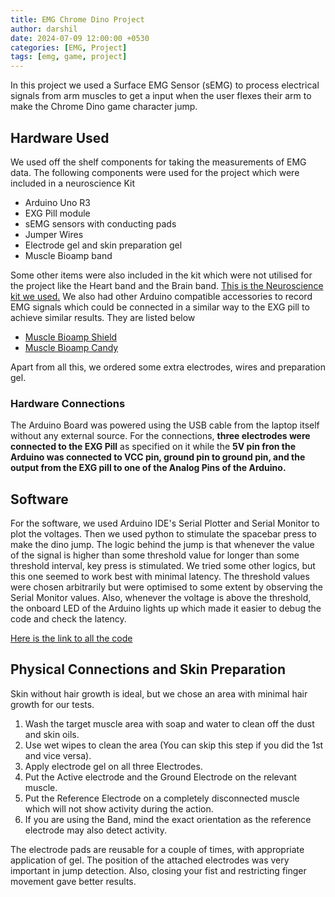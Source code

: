 ```yaml
---
title: EMG Chrome Dino Project
author: darshil
date: 2024-07-09 12:00:00 +0530
categories: [EMG, Project]
tags: [emg, game, project]
---
```


In this project we used a Surface EMG Sensor (sEMG) to process electrical signals from arm muscles to get a input when the user flexes their arm to make the Chrome Dino game character jump.

## Hardware Used

We used off the shelf components for taking the measurements of EMG data. The following components were used for the project which were included in a neuroscience Kit

- Arduino Uno R3
- EXG Pill module
- sEMG sensors with conducting pads
- Jumper Wires
- Electrode gel and skin preparation gel
- Muscle Bioamp band

Some other items were also included in the kit which were not utilised for the project like the Heart band and the Brain band.
[This is the Neuroscience kit we used.](https://store.upsidedownlabs.tech/product/diy-neuroscience-kit-basic/)
We also had other Arduino compatible accessories to record EMG signals which could be connected in a similar way to the EXG pill to achieve similar results. They are listed below

- [Muscle Bioamp Shield](https://store.upsidedownlabs.tech/product/muscle-bioamp-shield-v0-3/)
- [Muscle Bioamp Candy](https://store.upsidedownlabs.tech/product/muscle-bioamp-candy/)

Apart from all this, we ordered some extra electrodes, wires and preparation gel.

### Hardware Connections

The Arduino Board was powered using the USB cable from the laptop itself without any external source. For the connections, **three electrodes were connected to the EXG Pill** as specified on it while the **5V pin fron the Arduino was connected to  VCC pin, ground pin to ground pin, and the output from the EXG pill to one of the Analog Pins of the Arduino.**

## Software

For the software, we used Arduino IDE's Serial Plotter and Serial Monitor to plot the voltages. Then we used python to stimulate the spacebar press to make the dino jump. The logic behind the jump is that whenever the value of the signal is higher than some threshold value for longer than some threshold interval, key press is stimulated. We tried some other logics, but this one seemed to work best with minimal latency. The threshold values were chosen arbitrarily but were optimised to some extent by observing the Serial Monitor values. Also, whenever the voltage is above the threshold, the onboard LED of the Arduino lights up which made it easier to debug the code and check the latency.

[Here is the link to all the code](https://github.com/BITS-Pilani-Neurotech-Lab/bits-pilani-neurotech-lab.github.io)

## Physical Connections and Skin Preparation

Skin without hair growth is ideal, but we chose an area with minimal hair growth for our tests.

1. Wash the target muscle area with soap and water to clean off the dust and skin oils.
2. Use wet wipes to clean the area (You can skip this step if you did the 1st and vice versa).
3. Apply electrode gel on all three Electrodes.
4. Put the Active electrode and the Ground Electrode on the relevant muscle.
5. Put the Reference Electrode on a completely disconnected muscle which will not show activity during the action.
6. If you are using the Band, mind the exact orientation as the reference electrode may also detect activity.

The electrode pads are reusable for a couple of times, with appropriate application of gel. The position of the attached electrodes was very important in jump detection. Also, closing your fist and restricting finger movement gave better results.
